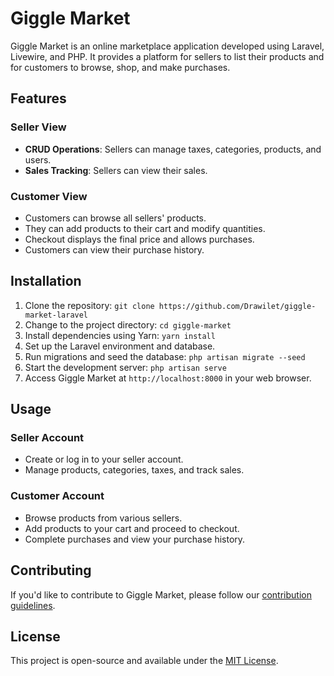 # Giggle Market

Giggle Market is an online marketplace application developed using Laravel, Livewire, and PHP. It provides a platform for sellers to list their products and for customers to browse, shop, and make purchases.

## Features

### Seller View

- **CRUD Operations**: Sellers can manage taxes, categories, products, and users.
- **Sales Tracking**: Sellers can view their sales.

### Customer View

- Customers can browse all sellers' products.
- They can add products to their cart and modify quantities.
- Checkout displays the final price and allows purchases.
- Customers can view their purchase history.

## Installation

1. Clone the repository: `git clone https://github.com/Drawilet/giggle-market-laravel`
2. Change to the project directory: `cd giggle-market`
3. Install dependencies using Yarn: `yarn install`
4. Set up the Laravel environment and database.
5. Run migrations and seed the database: `php artisan migrate --seed`
6. Start the development server: `php artisan serve`
7. Access Giggle Market at `http://localhost:8000` in your web browser.

## Usage

### Seller Account

- Create or log in to your seller account.
- Manage products, categories, taxes, and track sales.

### Customer Account

- Browse products from various sellers.
- Add products to your cart and proceed to checkout.
- Complete purchases and view your purchase history.

## Contributing

If you'd like to contribute to Giggle Market, please follow our [contribution guidelines](CONTRIBUTING.md).

## License

This project is open-source and available under the [MIT License](LICENSE).
